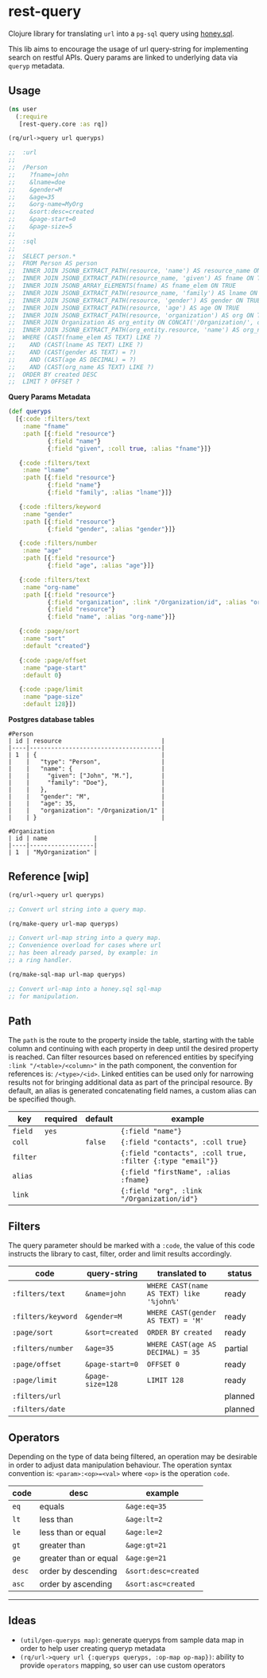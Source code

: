 # rest-query

Clojure library for translating `url` into a `pg-sql` query using [honey.sql](https://github.com/seancorfield/honeysql).

This lib aims to encourage the usage of url query-string for implementing search on restful APIs. Query params are linked to underlying data via `queryp` metadata.

## Usage

```clojure
(ns user
  (:require
   [rest-query.core :as rq])

(rq/url->query url queryps)

;;  :url
;;
;;  /Person
;;    ?fname=john
;;    &lname=doe
;;    &gender=M
;;    &age=35
;;    &org-name=MyOrg
;;    &sort:desc=created
;;    &page-start=0
;;    &page-size=5
;;
;;  :sql
;;
;;  SELECT person.* 
;;  FROM Person AS person 
;;  INNER JOIN JSONB_EXTRACT_PATH(resource, 'name') AS resource_name ON TRUE 
;;  INNER JOIN JSONB_EXTRACT_PATH(resource_name, 'given') AS fname ON TRUE 
;;  INNER JOIN JSONB_ARRAY_ELEMENTS(fname) AS fname_elem ON TRUE 
;;  INNER JOIN JSONB_EXTRACT_PATH(resource_name, 'family') AS lname ON TRUE 
;;  INNER JOIN JSONB_EXTRACT_PATH(resource, 'gender') AS gender ON TRUE 
;;  INNER JOIN JSONB_EXTRACT_PATH(resource, 'age') AS age ON TRUE 
;;  INNER JOIN JSONB_EXTRACT_PATH(resource, 'organization') AS org ON TRUE 
;;  INNER JOIN Organization AS org_entity ON CONCAT('/Organization/', org_entity.id) = CAST(org AS TEXT) 
;;  INNER JOIN JSONB_EXTRACT_PATH(org_entity.resource, 'name') AS org_name ON TRUE 
;;  WHERE (CAST(fname_elem AS TEXT) LIKE ?) 
;;    AND (CAST(lname AS TEXT) LIKE ?) 
;;    AND (CAST(gender AS TEXT) = ?) 
;;    AND (CAST(age AS DECIMAL) = ?) 
;;    AND (CAST(org_name AS TEXT) LIKE ?) 
;;  ORDER BY created DESC 
;;  LIMIT ? OFFSET ?
```

**Query Params Metadata**

```clojure
(def queryps
  [{:code :filters/text
    :name "fname"
    :path [{:field "resource"}
           {:field "name"}
           {:field "given", :coll true, :alias "fname"}]}

   {:code :filters/text
    :name "lname"
    :path [{:field "resource"}
           {:field "name"}
           {:field "family", :alias "lname"}]}

   {:code :filters/keyword
    :name "gender"
    :path [{:field "resource"}
           {:field "gender", :alias "gender"}]}

   {:code :filters/number
    :name "age"
    :path [{:field "resource"}
           {:field "age", :alias "age"}]}

   {:code :filters/text
    :name "org-name"
    :path [{:field "resource"}
           {:field "organization", :link "/Organization/id", :alias "org"}
           {:field "resource"}
           {:field "name", :alias "org-name"}]}

   {:code :page/sort
    :name "sort"
    :default "created"}

   {:code :page/offset
    :name "page-start"
    :default 0}

   {:code :page/limit
    :name "page-size"
    :default 128}])
```

**Postgres database tables**

```
#Person
| id | resource                            |
|----|-------------------------------------|
| 1  | {                                   |
|    |   "type": "Person",                 |
|    |   "name": {                         |
|    |     "given": ["John", "M."],        |
|    |     "family": "Doe"},               |
|    |   },                                |
|    |   "gender": "M",                    |
|    |   "age": 35,                        |
|    |   "organization": "/Organization/1" |
|    | }                                   |

#Organization
| id | name             |
|----|------------------|
| 1  | "MyOrganization" |

```

## Reference [wip]

``` clojure
(rq/url->query url queryps)

;; Convert url string into a query map.
```

``` clojure
(rq/make-query url-map queryps)

;; Convert url-map string into a query map. 
;; Convenience overload for cases where url 
;; has been already parsed, by example: in 
;; a ring handler.
```

``` clojure
(rq/make-sql-map url-map queryps)

;; Convert url-map into a honey.sql sql-map 
;; for manipulation.
```

## Path

The `path` is the route to the property inside the table, starting with the table column and continuing with each property in deep until the desired property is reached. Can filter resources based on referenced entities by specifying `:link "/<table>/<column>"` in the path component, the convention for references is: `/<type>/<id>`. Linked entities can be used only for narrowing results not for bringing additional data as part of the principal resource. By default, an alias is generated concatenating field names, a custom alias can be specified though.

| key      | required | default | example                                                    |
|----------|----------|---------|------------------------------------------------------------|
| `field`  | `yes`    |         | `{:field "name"}`                                          |
| `coll`   |          | `false` | `{:field "contacts", :coll true}`                          |
| `filter` |          |         | `{:field "contacts", :coll true, :filter {:type "email"}}` |
| `alias`  |          |         | `{:field "firstName", :alias :fname}`                      |
| `link`   |          |         | `{:field "org", :link "/Organization/id"}`                 |

## Filters

The query parameter should be marked with a `:code`, the value of this code instructs the library to cast, filter, order and limit results accordingly.

| code               | query-string     | translated to                            | status  |
|--------------------|------------------|------------------------------------------|---------|
| `:filters/text`    | `&name=john`     | `WHERE CAST(name AS TEXT) like '%john%'` | ready   |
| `:filters/keyword` | `&gender=M`      | `WHERE CAST(gender AS TEXT) = 'M'`       | ready   |
| `:page/sort`       | `&sort=created`  | `ORDER BY created`                       | ready   |
| `:filters/number`  | `&age=35`        | `WHERE CAST(age AS DECIMAL) = 35`        | partial |
| `:page/offset`     | `&page-start=0`  | `OFFSET 0`                               | ready   |
| `:page/limit`      | `&page-size=128` | `LIMIT 128`                              | ready   |
| `:filters/url`     |                  |                                          | planned |
| `:filters/date`    |                  |                                          | planned |

## Operators

Depending on the type of data being filtered, an operation may be desirable in order to adjust data manipulation behaviour. The operation syntax convention is: `<param>:<op>=<val>` where `<op>` is the operation `code`.

| code   | desc                  | example              |
|--------|-----------------------|----------------------|
| `eq`   | equals                | `&age:eq=35`         |
| `lt`   | less than             | `&age:lt=2`          |
| `le`   | less than or equal    | `&age:le=2`          |
| `gt`   | greater than          | `&age:gt=21`         |
| `ge`   | greater than or equal | `&age:ge=21`         |
| `desc` | order by descending   | `&sort:desc=created` |
| `asc`  | order by ascending    | `&sort:asc=created`  |
    
---

## Ideas

- `(util/gen-queryps map)`: generate queryps from sample data map in order to help user creating queryp metadata
- `(rq/url->query url {:queryps queryps, :op-map op-map})`: ability to provide `operators` mapping, so user can use custom operators 
